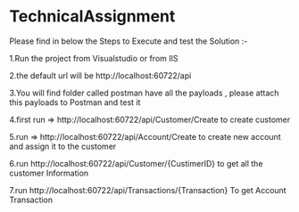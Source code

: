 # TechnicalAssignment

Please find in below the Steps to Execute and test the Solution :-

1.Run the project from Visualstudio or from IIS 
	
2.the default url will be http://localhost:60722/api
 
3.You will find folder called postman have all the payloads , please attach this payloads to Postman and test it 
 
4.first run =>  http://localhost:60722/api/Customer/Create to create customer 
 
5.run => http://localhost:60722/api/Account/Create to create new account and assign it to the customer
 
6.run http://localhost:60722/api/Customer/{CustimerID} to get all the customer Information
 
7.run http://localhost:60722/api/Transactions/{Transaction} To get Account Transaction 
